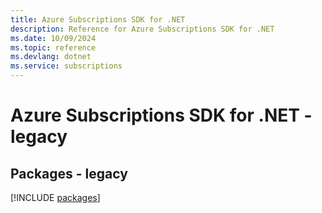```yaml
---
title: Azure Subscriptions SDK for .NET
description: Reference for Azure Subscriptions SDK for .NET
ms.date: 10/09/2024
ms.topic: reference
ms.devlang: dotnet
ms.service: subscriptions
---
```

# Azure Subscriptions SDK for .NET - legacy
## Packages - legacy
[!INCLUDE [packages](subscriptions-index.md)]